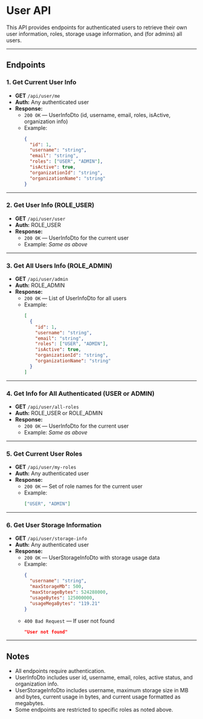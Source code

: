 # User API

This API provides endpoints for authenticated users to retrieve their own user information, roles, storage usage information, and (for admins) all users.

---

## Endpoints

### 1. Get Current User Info
- **GET** `/api/user/me`
- **Auth:** Any authenticated user
- **Response:**
  - `200 OK` — UserInfoDto (id, username, email, roles, isActive, organization info)
  - Example:
    ```json
    {
      "id": 1,
      "username": "string",
      "email": "string",
      "roles": ["USER", "ADMIN"],
      "isActive": true,
      "organizationId": "string",
      "organizationName": "string"
    }
    ```

---

### 2. Get User Info (ROLE_USER)
- **GET** `/api/user/user`
- **Auth:** ROLE_USER
- **Response:**
  - `200 OK` — UserInfoDto for the current user
  - Example: _Same as above_

---

### 3. Get All Users Info (ROLE_ADMIN)
- **GET** `/api/user/admin`
- **Auth:** ROLE_ADMIN
- **Response:**
  - `200 OK` — List of UserInfoDto for all users
  - Example:
    ```json
    [
      {
        "id": 1,
        "username": "string",
        "email": "string",
        "roles": ["USER", "ADMIN"],
        "isActive": true,
        "organizationId": "string",
        "organizationName": "string"
      }
    ]
    ```

---

### 4. Get Info for All Authenticated (USER or ADMIN)
- **GET** `/api/user/all-roles`
- **Auth:** ROLE_USER or ROLE_ADMIN
- **Response:**
  - `200 OK` — UserInfoDto for the current user
  - Example: _Same as above_

---

### 5. Get Current User Roles
- **GET** `/api/user/my-roles`
- **Auth:** Any authenticated user
- **Response:**
  - `200 OK` — Set of role names for the current user
  - Example:
    ```json
    ["USER", "ADMIN"]
    ```

---

### 6. Get User Storage Information
- **GET** `/api/user/storage-info`
- **Auth:** Any authenticated user
- **Response:**
  - `200 OK` — UserStorageInfoDto with storage usage data
  - Example:
    ```json
    {
      "username": "string",
      "maxStorageMb": 500,
      "maxStorageBytes": 524288000,
      "usageBytes": 125000000,
      "usageMegaBytes": "119.21"
    }
    ```
  - `400 Bad Request` — If user not found 
    ```json
    "User not found"
    ```

---

## Notes
- All endpoints require authentication.
- UserInfoDto includes user id, username, email, roles, active status, and organization info.
- UserStorageInfoDto includes username, maximum storage size in MB and bytes, current usage in bytes, and current usage formatted as megabytes.
- Some endpoints are restricted to specific roles as noted above.
